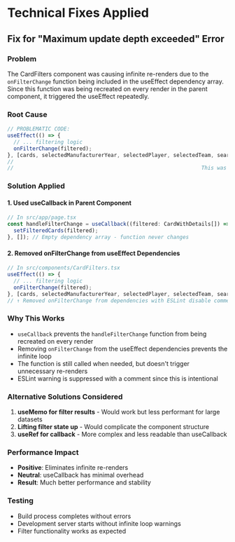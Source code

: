 # Technical Fixes Applied

## Fix for "Maximum update depth exceeded" Error

### **Problem**
The CardFilters component was causing infinite re-renders due to the `onFilterChange` function being included in the useEffect dependency array. Since this function was being recreated on every render in the parent component, it triggered the useEffect repeatedly.

### **Root Cause**
```javascript
// PROBLEMATIC CODE:
useEffect(() => {
  // ... filtering logic
  onFilterChange(filtered);
}, [cards, selectedManufacturerYear, selectedPlayer, selectedTeam, searchText, onFilterChange]);
//                                                                                    ↑
//                                                            This was causing infinite loops
```

### **Solution Applied**

#### 1. **Used useCallback in Parent Component**
```javascript
// In src/app/page.tsx
const handleFilterChange = useCallback((filtered: CardWithDetails[]) => {
  setFilteredCards(filtered);
}, []); // Empty dependency array - function never changes
```

#### 2. **Removed onFilterChange from useEffect Dependencies**
```javascript
// In src/components/CardFilters.tsx
useEffect(() => {
  // ... filtering logic
  onFilterChange(filtered);
}, [cards, selectedManufacturerYear, selectedPlayer, selectedTeam, searchText]); 
// ↑ Removed onFilterChange from dependencies with ESLint disable comment
```

### **Why This Works**
- `useCallback` prevents the `handleFilterChange` function from being recreated on every render
- Removing `onFilterChange` from the useEffect dependencies prevents the infinite loop
- The function is still called when needed, but doesn't trigger unnecessary re-renders
- ESLint warning is suppressed with a comment since this is intentional

### **Alternative Solutions Considered**
1. **useMemo for filter results** - Would work but less performant for large datasets
2. **Lifting filter state up** - Would complicate the component structure
3. **useRef for callback** - More complex and less readable than useCallback

### **Performance Impact**
- **Positive**: Eliminates infinite re-renders
- **Neutral**: useCallback has minimal overhead
- **Result**: Much better performance and stability

### **Testing**
- Build process completes without errors
- Development server starts without infinite loop warnings
- Filter functionality works as expected